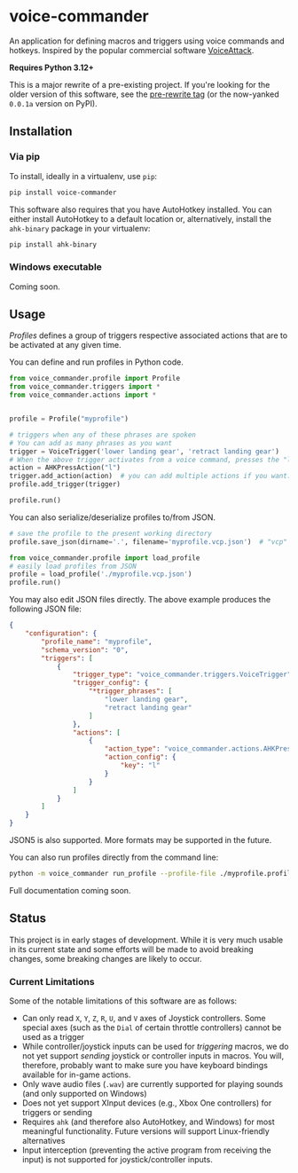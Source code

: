 # voice-commander

An application for defining macros and triggers using voice commands and hotkeys. Inspired by the popular commercial
software [VoiceAttack](https://www.voiceattack.com/).

**Requires Python 3.12+**

This is a major rewrite of a pre-existing project. If you're looking for the older version of this software, see the [pre-rewrite tag](https://github.com/spyoungtech/voice-commander/releases/tag/pre-rewrite) (or the now-yanked `0.0.1a` version on PyPI).

## Installation

### Via pip

To install, ideally in a virtualenv, use `pip`:

```bash
pip install voice-commander
```

This software also requires that you have AutoHotkey installed. You can either install AutoHotkey to a default location or, alternatively, install the `ahk-binary` package in your virtualenv:

```bash
pip install ahk-binary
```

### Windows executable

Coming soon.


## Usage

_Profiles_ defines a group of triggers respective associated actions that are to be activated at any given time.

You can define and run profiles in Python code.
```python
from voice_commander.profile import Profile
from voice_commander.triggers import *
from voice_commander.actions import *


profile = Profile("myprofile")

# triggers when any of these phrases are spoken
# You can add as many phrases as you want
trigger = VoiceTrigger('lower landing gear', 'retract landing gear')
# When the above trigger activates from a voice command, presses the "l" button (bound in-game to landing gear toggle)
action = AHKPressAction("l")
trigger.add_action(action)  # you can add multiple actions if you want. Here, we're just adding one action.
profile.add_trigger(trigger)

profile.run()
```

You can also serialize/deserialize profiles to/from JSON.

```python
# save the profile to the present working directory
profile.save_json(dirname='.', filename='myprofile.vcp.json')  # "vcp" means "Voice Commander Profile"
```

```python
from voice_commander.profile import load_profile
# easily load profiles from JSON
profile = load_profile('./myprofile.vcp.json')
profile.run()
```

You may also edit JSON files directly. The above example produces the following JSON file:

```json
{
    "configuration": {
        "profile_name": "myprofile",
        "schema_version": "0",
        "triggers": [
            {
                "trigger_type": "voice_commander.triggers.VoiceTrigger",
                "trigger_config": {
                    "*trigger_phrases": [
                        "lower landing gear",
                        "retract landing gear"
                    ]
                },
                "actions": [
                    {
                        "action_type": "voice_commander.actions.AHKPressAction",
                        "action_config": {
                            "key": "l"
                        }
                    }
                ]
            }
        ]
    }
}
```

JSON5 is also supported. More formats may be supported in the future.

You can also run profiles directly from the command line:

```bash
python -m voice_commander run_profile --profile-file ./myprofile.profile.json```
```


Full documentation coming soon.

## Status

This project is in early stages of development. While it is very much usable in its current state and some efforts will
be made to avoid breaking changes, some breaking changes are likely to occur.


### Current Limitations

Some of the notable limitations of this software are as follows:

- Can only read `X`, `Y`, `Z`, `R`, `U`, and `V` axes of Joystick controllers. Some special axes (such as the `Dial` of certain throttle controllers) cannot be used as a trigger
- While controller/joystick inputs can be used for _triggering_ macros, we do not yet support _sending_ joystick or controller inputs in macros. You will, therefore, probably want to make sure you have keyboard bindings available for in-game actions.
- Only wave audio files (`.wav`) are currently supported for playing sounds (and only supported on Windows)
- Does not yet support XInput devices (e.g., Xbox One controllers) for triggers or sending
- Requires `ahk` (and therefore also AutoHotkey, and Windows) for most meaningful functionality. Future versions will support Linux-friendly alternatives
- Input interception (preventing the active program from receiving the input) is not supported for joystick/controller inputs.
